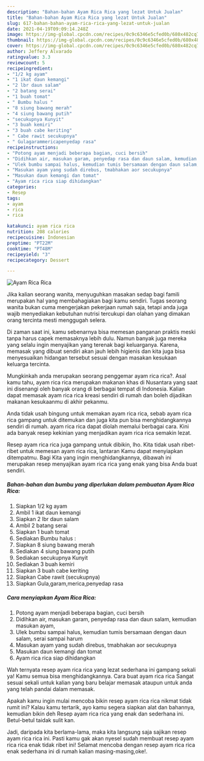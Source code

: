 ```yaml
---
description: "Bahan-bahan Ayam Rica Rica yang lezat Untuk Jualan"
title: "Bahan-bahan Ayam Rica Rica yang lezat Untuk Jualan"
slug: 617-bahan-bahan-ayam-rica-rica-yang-lezat-untuk-jualan
date: 2021-04-19T09:09:14.248Z
image: https://img-global.cpcdn.com/recipes/0c9c6346e5cfed0b/680x482cq70/ayam-rica-rica-foto-resep-utama.jpg
thumbnail: https://img-global.cpcdn.com/recipes/0c9c6346e5cfed0b/680x482cq70/ayam-rica-rica-foto-resep-utama.jpg
cover: https://img-global.cpcdn.com/recipes/0c9c6346e5cfed0b/680x482cq70/ayam-rica-rica-foto-resep-utama.jpg
author: Jeffery Alvarado
ratingvalue: 3.3
reviewcount: 5
recipeingredient:
- "1/2 kg ayam"
- "1 ikat daun kemangi"
- "2 lbr daun salam"
- "2 batang serai"
- "1 buah tomat"
- " Bumbu halus "
- "8 siung bawang merah"
- "4 siung bawang putih"
- "secukupnya Kunyit"
- "3 buah kemiri"
- "3 buah cabe keriting"
- " Cabe rawit secukupnya"
- " Gulagarammericapenyedap rasa"
recipeinstructions:
- "Potong ayam menjadi beberapa bagian, cuci bersih"
- "Didihkan air, masukan garam, penyedap rasa dan daun salam, kemudian masukan ayam,"
- "Ulek bumbu sampai halus, kemudian tumis bersamaan dengan daun salam, serai sampai harum"
- "Masukan ayam yang sudah direbus, tmabhakan aor secukupnya"
- "Masukan daun kemangi dan tomat"
- "Ayam rica rica siap dihidangkan"
categories:
- Resep
tags:
- ayam
- rica
- rica

katakunci: ayam rica rica 
nutrition: 208 calories
recipecuisine: Indonesian
preptime: "PT22M"
cooktime: "PT48M"
recipeyield: "3"
recipecategory: Dessert

---
```



![Ayam Rica Rica](https://img-global.cpcdn.com/recipes/0c9c6346e5cfed0b/680x482cq70/ayam-rica-rica-foto-resep-utama.jpg)

Jika kalian seorang wanita, menyuguhkan masakan sedap bagi famili merupakan hal yang membahagiakan bagi kamu sendiri. Tugas seorang  wanita bukan cuma mengerjakan pekerjaan rumah saja, tetapi anda juga wajib menyediakan kebutuhan nutrisi tercukupi dan olahan yang dimakan orang tercinta mesti menggugah selera.

Di zaman  saat ini, kamu sebenarnya bisa memesan panganan praktis meski tanpa harus capek memasaknya lebih dulu. Namun banyak juga mereka yang selalu ingin menyajikan yang terenak bagi keluarganya. Karena, memasak yang dibuat sendiri akan jauh lebih higienis dan kita juga bisa menyesuaikan hidangan tersebut sesuai dengan masakan kesukaan keluarga tercinta. 



Mungkinkah anda merupakan seorang penggemar ayam rica rica?. Asal kamu tahu, ayam rica rica merupakan makanan khas di Nusantara yang saat ini disenangi oleh banyak orang di berbagai tempat di Indonesia. Kalian dapat memasak ayam rica rica kreasi sendiri di rumah dan boleh dijadikan makanan kesukaanmu di akhir pekanmu.

Anda tidak usah bingung untuk memakan ayam rica rica, sebab ayam rica rica gampang untuk ditemukan dan juga kita pun bisa menghidangkannya sendiri di rumah. ayam rica rica dapat diolah memalui berbagai cara. Kini ada banyak resep kekinian yang menjadikan ayam rica rica semakin lezat.

Resep ayam rica rica juga gampang untuk dibikin, lho. Kita tidak usah ribet-ribet untuk memesan ayam rica rica, lantaran Kamu dapat menyiapkan ditempatmu. Bagi Kita yang ingin menghidangkannya, dibawah ini merupakan resep menyajikan ayam rica rica yang enak yang bisa Anda buat sendiri.

<!--inarticleads1-->

##### Bahan-bahan dan bumbu yang diperlukan dalam pembuatan Ayam Rica Rica:

1. Siapkan 1/2 kg ayam
1. Ambil 1 ikat daun kemangi
1. Siapkan 2 lbr daun salam
1. Ambil 2 batang serai
1. Siapkan 1 buah tomat
1. Sediakan  Bumbu halus :
1. Siapkan 8 siung bawang merah
1. Sediakan 4 siung bawang putih
1. Sediakan secukupnya Kunyit
1. Sediakan 3 buah kemiri
1. Siapkan 3 buah cabe keriting
1. Siapkan  Cabe rawit (secukupnya)
1. Siapkan  Gula,garam,merica,penyedap rasa




<!--inarticleads2-->

##### Cara menyiapkan Ayam Rica Rica:

1. Potong ayam menjadi beberapa bagian, cuci bersih
1. Didihkan air, masukan garam, penyedap rasa dan daun salam, kemudian masukan ayam,
1. Ulek bumbu sampai halus, kemudian tumis bersamaan dengan daun salam, serai sampai harum
1. Masukan ayam yang sudah direbus, tmabhakan aor secukupnya
1. Masukan daun kemangi dan tomat
1. Ayam rica rica siap dihidangkan




Wah ternyata resep ayam rica rica yang lezat sederhana ini gampang sekali ya! Kamu semua bisa menghidangkannya. Cara buat ayam rica rica Sangat sesuai sekali untuk kalian yang baru belajar memasak ataupun untuk anda yang telah pandai dalam memasak.

Apakah kamu ingin mulai mencoba bikin resep ayam rica rica nikmat tidak rumit ini? Kalau kamu tertarik, ayo kamu segera siapkan alat dan bahannya, kemudian bikin deh Resep ayam rica rica yang enak dan sederhana ini. Betul-betul taidak sulit kan. 

Jadi, daripada kita berlama-lama, maka kita langsung saja sajikan resep ayam rica rica ini. Pasti kamu gak akan nyesel sudah membuat resep ayam rica rica enak tidak ribet ini! Selamat mencoba dengan resep ayam rica rica enak sederhana ini di rumah kalian masing-masing,oke!.

